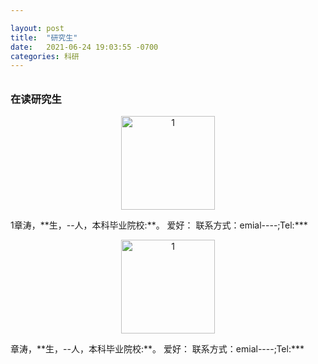 ```yaml
---

layout: post
title:  "研究生"
date:   2021-06-24 19:03:55 -0700
categories: 科研
---
```

<h6>  </h6>

<h3>在读研究生</h3>

<p align="center">
<img src="https://andyandssj.github.io/lab4/assets/15.JPG" alt="1" style="width:150px; "/>
</p>
    1章涛，**生，--人，本科毕业院校:**。
    爱好：
    联系方式：emial----;Tel:***
<p align="center">
<img src="https://andyandssj.github.io/lab4/assets/8.JPG" alt="1" style="width:150px; "/>
</p>
    章涛，**生，--人，本科毕业院校:**。
    爱好：
    联系方式：emial----;Tel:***

<h6>  </h6>

<h6>  </h6>

